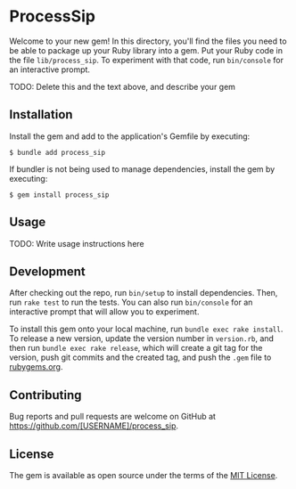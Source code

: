 # ProcessSip

Welcome to your new gem! In this directory, you'll find the files you need to be able to package up your Ruby library into a gem. Put your Ruby code in the file `lib/process_sip`. To experiment with that code, run `bin/console` for an interactive prompt.

TODO: Delete this and the text above, and describe your gem

## Installation

Install the gem and add to the application's Gemfile by executing:

    $ bundle add process_sip

If bundler is not being used to manage dependencies, install the gem by executing:

    $ gem install process_sip

## Usage

TODO: Write usage instructions here

## Development

After checking out the repo, run `bin/setup` to install dependencies. Then, run `rake test` to run the tests. You can also run `bin/console` for an interactive prompt that will allow you to experiment.

To install this gem onto your local machine, run `bundle exec rake install`. To release a new version, update the version number in `version.rb`, and then run `bundle exec rake release`, which will create a git tag for the version, push git commits and the created tag, and push the `.gem` file to [rubygems.org](https://rubygems.org).

## Contributing

Bug reports and pull requests are welcome on GitHub at https://github.com/[USERNAME]/process_sip.

## License

The gem is available as open source under the terms of the [MIT License](https://opensource.org/licenses/MIT).
